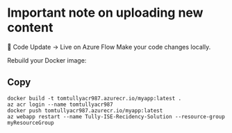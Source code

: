 # Important note on uploading new content

🔁 Code Update → Live on Azure Flow
Make your code changes locally.

Rebuild your Docker image:

## Copy
```
docker build -t tomtullyacr987.azurecr.io/myapp:latest .
az acr login --name tomtullyacr987
docker push tomtullyacr987.azurecr.io/myapp:latest
az webapp restart --name Tully-ISE-Recidency-Solution --resource-group myResourceGroup
```